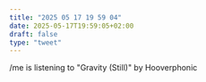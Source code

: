```yaml
---
title: "2025 05 17 19 59 04"
date: 2025-05-17T19:59:05+02:00
draft: false
type: "tweet"
---
```

/me is listening to "Gravity (Still)" by Hooverphonic
